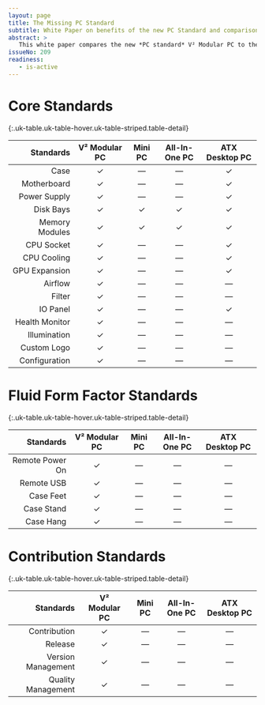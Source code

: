 ```yaml
---
layout: page
title: The Missing PC Standard
subtitle: White Paper on benefits of the new PC Standard and comparison to current standards
abstract: >
   This white paper compares the new *PC standard* V² Modular PC to the current All-In-One, Desktop and Mini PC standards, respectively pointing out the lack thereof. In that comparison the reason of being for the new PC standard becomes obvious as it fills a gap not covered by the current standards. 
issueNo: 209
readiness:
   - is-active
---
```


# Core Standards

{:.uk-table.uk-table-hover.uk-table-striped.table-detail}

|       Standards | V² Modular PC | Mini PC | All-In-One PC | ATX Desktop PC |
|----------------:|:-------------:|:-------:|:-------------:|:--------------:|
|            Case |       ✓       |    —    |       —       |        ✓       |
|     Motherboard |       ✓       |    —    |       —       |        ✓       |
|    Power Supply |       ✓       |    —    |       —       |        ✓       |
|       Disk Bays |       ✓       |    ✓    |       ✓       |        ✓       |
|  Memory Modules |       ✓       |    ✓    |       ✓       |        ✓       |
|      CPU Socket |       ✓       |    —    |       —       |        ✓       |
|     CPU Cooling |       ✓       |    —    |       —       |        ✓       |
|   GPU Expansion |       ✓       |    —    |       —       |        ✓       |
|         Airflow |       ✓       |    —    |       —       |        —       |
|          Filter |       ✓       |    —    |       —       |        —       |
|        IO Panel |       ✓       |    —    |       —       |        ✓       |
|  Health Monitor |       ✓       |    —    |       —       |        —       |
|    Illumination |       ✓       |    —    |       —       |        —       |
|     Custom Logo |       ✓       |    —    |       —       |        —       |
|   Configuration |       ✓       |    —    |       —       |        —       |


# Fluid Form Factor Standards

{:.uk-table.uk-table-hover.uk-table-striped.table-detail}

|       Standards | V² Modular PC | Mini PC | All-In-One PC | ATX Desktop PC |
|----------------:|:-------------:|:-------:|:-------------:|:--------------:|
| Remote Power On |       ✓       |    —    |       —       |        —       |
|      Remote USB |       ✓       |    —    |       —       |        —       |
|       Case Feet |       ✓       |    —    |       —       |        —       |
|      Case Stand |       ✓       |    —    |       —       |        —       |
|       Case Hang |       ✓       |    —    |       —       |        —       |



# Contribution Standards

{:.uk-table.uk-table-hover.uk-table-striped.table-detail}

|          Standards | V² Modular PC | Mini PC | All-In-One PC | ATX Desktop PC |
|-------------------:|:-------------:|:-------:|:-------------:|:--------------:|
|       Contribution |       ✓       |    —    |       —       |        —       |
|            Release |       ✓       |    —    |       —       |        —       |
| Version Management |       ✓       |    —    |       —       |        —       |
| Quality Management |       ✓       |    —    |       —       |        —       |


